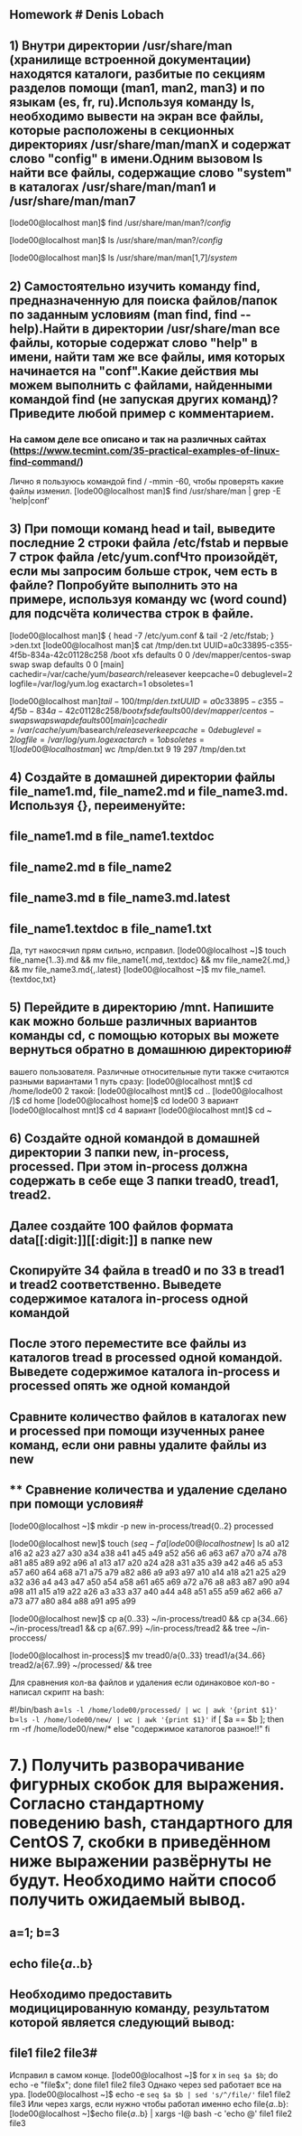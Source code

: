  ## Homework # Denis Lobach
  
##  1) Внутри директории /usr/share/man (хранилище встроенной документации) находятся каталоги, разбитые по секциям разделов помощи (man1, man2, man3) и по языкам (es, fr, ru).Используя команду ls, необходимо вывести на экран все файлы, которые расположены в секционных директориях /usr/share/man/manX и содержат слово "config" в имени.Одним вызовом ls найти все файлы, содержащие слово "system" в каталогах /usr/share/man/man1 и /usr/share/man/man7 # 
  
[lode00@localhost man]$  find /usr/share/man/man?/*config*

[lode00@localhost man]$ ls /usr/share/man/man?/*config*

[lode00@localhost man]$ ls /usr/share/man/man[1,7]/*system*


## 2) Самостоятельно изучить команду find, предназначенную для поиска файлов/папок по заданным условиям (man find, find --help).Найти в директории /usr/share/man все файлы, которые содержат слово "help" в имени, найти там же все файлы, имя которых начинается на "conf".Какие действия мы можем выполнить с файлами, найденными командой find (не запуская других команд)? Приведите любой пример с комментарием.
### На самом деле все описано и так на различных сайтах (https://www.tecmint.com/35-practical-examples-of-linux-find-command/) #

Лично я пользуюсь командой find / -mmin -60, чтобы проверять какие файлы изменил.
[lode00@localhost man]$ find /usr/share/man | grep -E 'help|conf'

## 3) При помощи команд head и tail, выведите последние 2 строки файла /etc/fstab и первые 7 строк файла /etc/yum.confЧто произойдёт, если мы запросим больше строк, чем есть в файле? Попробуйте выполнить это на примере, используя команду wc (word cound) для подсчёта количества строк в файле.

[lode00@localhost man]$ { head -7 /etc/yum.conf & tail -2 /etc/fstab; } >den.txt
[lode00@localhost man]$ cat /tmp/den.txt
UUID=a0c33895-c355-4f5b-834a-42c01128c258 /boot                   xfs     defaults        0 0
/dev/mapper/centos-swap swap                    swap    defaults        0 0
[main]
cachedir=/var/cache/yum/$basearch/$releasever
keepcache=0
debuglevel=2
logfile=/var/log/yum.log
exactarch=1
obsoletes=1

[lode00@localhost man]$tail -100 /tmp/den.txt
UUID=a0c33895-c355-4f5b-834a-42c01128c258 /boot                   xfs     defaults        0 0
/dev/mapper/centos-swap swap                    swap    defaults        0 0
[main]
cachedir=/var/cache/yum/$basearch/$releasever
keepcache=0
debuglevel=2
logfile=/var/log/yum.log
exactarch=1
obsoletes=1
[lode00@localhost man]$ wc /tmp/den.txt
  9  19 297 /tmp/den.txt


## 4) Создайте в домашней директории файлы file_name1.md, file_name2.md и file_name3.md. Используя {}, переименуйте:
## file_name1.md в file_name1.textdoc
## file_name2.md в file_name2
## file_name3.md в file_name3.md.latest
## file_name1.textdoc в file_name1.txt
Да, тут накосячил прям сильно, исправил.
[lode00@localhost ~]$ touch file_name{1..3}.md &&  mv file_name1{.md,.textdoc} && mv file_name2{.md,} && mv file_name3.md{,.latest}
[lode00@localhost ~]$ mv file_name1.{textdoc,txt}

## 5) Перейдите в директорию /mnt. Напишите как можно больше различных вариантов команды cd, с помощью которых вы можете вернуться обратно в домашнюю директорию#
вашего пользователя. 
Различные относительные пути также считаются разными вариантами
1 путь сразу: [lode00@localhost mnt]$ cd /home/lode00
2 такой: 
[lode00@localhost mnt]$ cd ..
[lode00@localhost /]$ cd home
[lode00@localhost home]$ cd lode00
3 вариант [lode00@localhost mnt]$ cd
4 вариант [lode00@localhost mnt]$ cd ~

## 6) Создайте одной командой в домашней директории 3 папки new, in-process, processed. При этом in-process должна содержать в себе еще 3 папки tread0, tread1, tread2.
## Далее создайте 100 файлов формата data[[:digit:]][[:digit:]] в папке new
## Скопируйте 34 файла в tread0 и по 33 в tread1 и tread2 соответственно. Выведете содержимое каталога in-process одной командой
## После этого переместите все файлы из каталогов tread в processed одной командой. Выведете содержимое каталога in-process и processed опять же одной командой
## Сравните количество файлов в каталогах new и processed при помощи изученных ранее команд, если они равны удалите файлы из new
## ** Сравнение количества и удаление сделано при помощи условия#

[lode00@localhost ~]$ mkdir -p new in-process/tread{0..2} processed

[lode00@localhost new]$  touch $(seq -f 'a%g' 0 99)
[lode00@localhost new]$ ls
a0   a12  a16  a2   a23  a27  a30  a34  a38  a41  a45  a49  a52  a56  a6   a63  a67  a70  a74  a78  a81  a85  a89  a92  a96
a1   a13  a17  a20  a24  a28  a31  a35  a39  a42  a46  a5   a53  a57  a60  a64  a68  a71  a75  a79  a82  a86  a9   a93  a97
a10  a14  a18  a21  a25  a29  a32  a36  a4   a43  a47  a50  a54  a58  a61  a65  a69  a72  a76  a8   a83  a87  a90  a94  a98
a11  a15  a19  a22  a26  a3   a33  a37  a40  a44  a48  a51  a55  a59  a62  a66  a7   a73  a77  a80  a84  a88  a91  a95  a99

[lode00@localhost new]$ cp a{0..33} ~/in-process/tread0 && cp a{34..66} ~/in-process/tread1 && cp a{67..99} ~/in-process/tread2 && tree ~/in-proccess/

[lode00@localhost in-process]$ mv tread0/a{0..33} tread1/a{34..66} tread2/a{67..99} ~/processed/ && tree


Для сравнения кол-ва файлов и удаления если одинаковое кол-во - написал скрипт на bash:

#!/bin/bash
a=`ls -l /home/lode00/processed/ | wc | awk '{print $1}'`
b=`ls -l /home/lode00/new/ | wc | awk '{print $1}'`
if [ $a == $b ]; then
rm -rf /home/lode00/new/*
else "cодержимое каталогов разное!!"
fi


# 7.) Получить разворачивание фигурных скобок для выражения. Согласно стандартному поведению bash, стандартного для CentOS 7, скобки в приведённом ниже выражении развёрнуты не будут. Необходимо найти способ получить ожидаемый вывод.
## a=1; b=3
## echo file{$a..$b}
## Необходимо предоставить модицицированную команду, результатом которой является следующий вывод: 
## file1 file2 file3#

Исправил в самом конце.
[lode00@localhost ~]$ for x in `seq $a $b`; do echo -e  "file$x";   done
file1
file2
file3
Однако через sed работает все на ура.
[lode00@localhost ~]$ echo -e `seq $a $b | sed 's/^/file/'`
file1 file2 file3
Или через xargs, если нужно чтобы работал именно echo file{$a..$b}:
[lode00@localhost ~]$echo file{$a..$b} | xargs -I@ bash -c 'echo @'
file1 file2 file3





